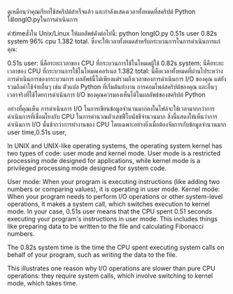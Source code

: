 
ดูเหมือนว่าคุณเรียกใช้สคริปต์สำเร็จแล้ว และกำลังแสดงเวลาทั้งหมดที่สคริปต์ Python ใช้longIO.pyในการดำเนินการ

คำtimeสั่งใน Unix/Linux ให้ผลลัพธ์ดังต่อไปนี้: python longIO.py 0.51s user 0.82s system 96% cpu 1.382 total. ซึ่งจะให้เวลาทั้งหมดสำหรับกระบวนการในการดำเนินการแก่คุณ:

0.51s user: นี่คือระยะเวลาของ CPU ที่กระบวนการใช้ในโหมดผู้ใช้
0.82s system: นี่คือระยะเวลาของ CPU ที่กระบวนการใช้ในโหมดเคอร์เนล
1.382 total: นี่คือเวลาทั้งหมดที่ผ่านไประหว่างการดำเนินการของกระบวนการ
ผลลัพธ์นี้ไม่เพียงแต่รวมถึงเวลาของการดำเนินการ I/O ของคุณ แต่ยังรวมถึงค่าใช้จ่ายอื่นๆ เช่น ตัวแปล Python ที่เริ่มต้นทำงาน การคอมไพล์สคริปต์ของคุณ และอื่นๆ เวลาจริงที่ใช้โดยการดำเนินการ I/O ของคุณควรมองเห็นได้ในผลลัพธ์ของสคริปต์ Python

อย่างที่คุณเห็น การดำเนินการ I/O ในการเขียนข้อมูลจำนวนมากลงในไฟล์จะใช้เวลามากกว่าการดำเนินการที่เชื่อมโยงกับ CPU ในการคำนวณตัวเลขฟีโบนัชชีจำนวนมาก สิ่งนี้แสดงให้เห็นว่าการดำเนินการ I/O นั้นช้ากว่าการทำงานของ CPU โดยเฉพาะอย่างยิ่งเมื่อต้องจัดการกับข้อมูลจำนวนมาก 
user time,0.51s user,

In UNIX and UNIX-like operating systems, the operating system kernel has two types of code: user mode and kernel mode. User mode is a restricted processing mode designed for applications, while kernel mode is a privileged processing mode designed for system code.

User mode: When your program is executing instructions (like adding two numbers or comparing values), it is operating in user mode.
Kernel mode: When your program needs to perform I/O operations or other system-level operations, it makes a system call, which switches execution to kernel mode.
In your case, 0.51s user means that the CPU spent 0.51 seconds executing your program's instructions in user mode. This includes things like preparing data to be written to the file and calculating Fibonacci numbers.

The 0.82s system time is the time the CPU spent executing system calls on behalf of your program, such as writing the data to the file.

This illustrates one reason why I/O operations are slower than pure CPU operations: they require system calls, which involve switching to kernel mode, which takes time.